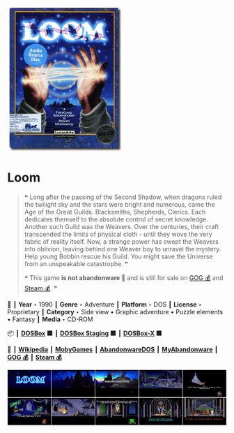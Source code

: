 ![](Thumbnail.png "application-thumbnail")

# Loom

> ❝ Long after the passing of the Second Shadow, when dragons ruled the twilight sky and the stars were bright and numerous, came the Age of the Great Guilds. Blacksmiths, Shepherds, Clerics. Each dedicates themself to the absolute control of secret knowledge. Another such Guild was the Weavers. Over the centuries, their craft transcended the limits of physical cloth - until they wove the very fabric of reality itself. Now, a strange power has swept the Weavers into oblivion, leaving behind one Weaver boy to unravel the mystery. Help young Bobbin rescue his Guild. You might save the Universe from an unspeakable catastrophe. ❞
>
> ❝ This game **is not abandonware 🚫** and is still for sale on [GOG 💰](https://gog.com/en/game/loom) and [Steam 💰](https://store.steampowered.com/app/32340/LOOM/). ❞
>

📌 ┃ **Year** ‣ 1990 ┃ **Genre** ‣ Adventure ┃ **Platform** ‣ DOS ┃ **License** ‣ Proprietary ┃ **Category** ‣ Side view • Graphic adventure • Puzzle elements • Fantasy ┃ **Media** ‣ CD-ROM 

📦 ┃ **[DOSBox](https://www.dosbox.com/) 🟩** ┃ **[DOSBox Staging](https://dosbox-staging.github.io/) 🟩** ┃ **[DOSBox-X](https://dosbox-x.com/) 🟩** 

📎 ┃ **[Wikipedia](https://en.wikipedia.org/wiki/Loom_(video_game))** ┃ **[MobyGames](https://www.mobygames.com/game/176/loom/)** ┃ **[AbandonwareDOS](https://www.abandonwaredos.com/abandonware-game.php?abandonware=Loom&gid=1051)** ┃ **[MyAbandonware](https://www.myabandonware.com/game/loom-xw)** ┃ **[GOG 💰](https://gog.com/en/game/loom)** ┃ **[Steam 💰](https://store.steampowered.com/app/32340/LOOM/)** 

![](Montage.png "Loom")


